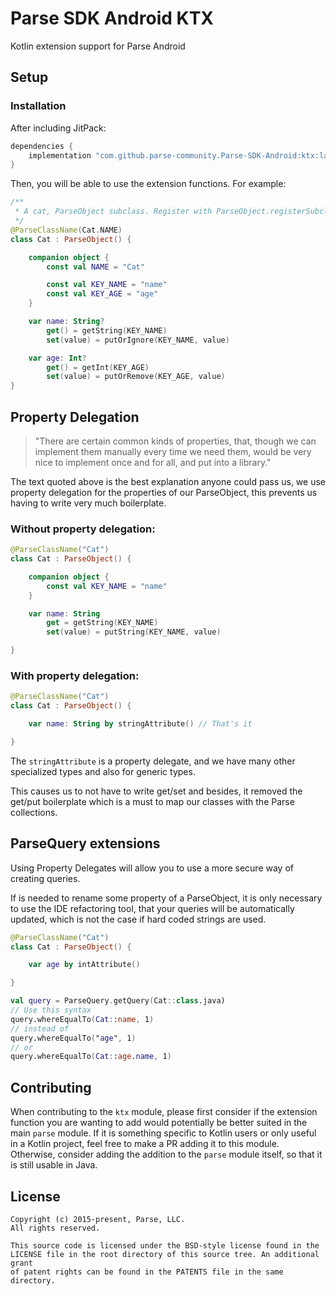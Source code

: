 # Parse SDK Android KTX
Kotlin extension support for Parse Android

## Setup

### Installation
After including JitPack:

```groovy
dependencies {
    implementation "com.github.parse-community.Parse-SDK-Android:ktx:latest.version.here"
}
```
Then, you will be able to use the extension functions. For example:
```kotlin
/**
 * A cat, ParseObject subclass. Register with ParseObject.registerSubclass(Cat::class.java)
 */
@ParseClassName(Cat.NAME)
class Cat : ParseObject() {

    companion object {
        const val NAME = "Cat"

        const val KEY_NAME = "name"
        const val KEY_AGE = "age"
    }

    var name: String?
        get() = getString(KEY_NAME)
        set(value) = putOrIgnore(KEY_NAME, value)

    var age: Int?
        get() = getInt(KEY_AGE)
        set(value) = putOrRemove(KEY_AGE, value)
}

```

## Property Delegation

> "There are certain common kinds of properties, that, though we can implement them manually every time we need them, would be very nice to implement once and for all, and put into a library."

The text quoted above is the best explanation anyone could pass us, we use property delegation for the properties of our ParseObject, this prevents us having to write very much boilerplate.

### Without property delegation:

```kotlin
@ParseClassName("Cat")
class Cat : ParseObject() {

    companion object {
        const val KEY_NAME = "name"
    }

    var name: String
        get = getString(KEY_NAME)
        set(value) = putString(KEY_NAME, value)

}
```

### With property delegation:

```kotlin
@ParseClassName("Cat")
class Cat : ParseObject() {

    var name: String by stringAttribute() // That's it

}
```

The `stringAttribute` is a property delegate, and we have many other specialized types and also for generic types.

This causes us to not have to write get/set and besides, it removed the get/put boilerplate which is a must to map our classes with the Parse collections.

## ParseQuery extensions

Using Property Delegates will allow you to use a more secure way of creating queries.

If is needed to rename some property of a ParseObject, it is only necessary to use the IDE refactoring tool, that your queries will be automatically updated, which is not the case if hard coded strings are used.

```kotlin
@ParseClassName("Cat")
class Cat : ParseObject() {

    var age by intAttribute()

}

val query = ParseQuery.getQuery(Cat::class.java)
// Use this syntax
query.whereEqualTo(Cat::name, 1)
// instead of
query.whereEqualTo("age", 1)
// or
query.whereEqualTo(Cat::age.name, 1)
```

## Contributing
When contributing to the `ktx` module, please first consider if the extension function you are wanting to add would potentially be better suited in the main `parse` module. If it is something specific to Kotlin users or only useful in a Kotlin project, feel free to make a PR adding it to this module. Otherwise, consider adding the addition to the `parse` module itself, so that it is still usable in Java.

## License
    Copyright (c) 2015-present, Parse, LLC.
    All rights reserved.

    This source code is licensed under the BSD-style license found in the
    LICENSE file in the root directory of this source tree. An additional grant
    of patent rights can be found in the PATENTS file in the same directory.

